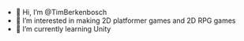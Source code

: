 - 👋 Hi, I’m @TimBerkenbosch
- 👀 I’m interested in making 2D platformer games and 2D RPG games
- 🌱 I’m currently learning Unity

<!---
TimBerkenbosch/TimBerkenbosch is a ✨ special ✨ repository because its `README.md` (this file) appears on your GitHub profile.
You can click the Preview link to take a look at your changes.
--->
